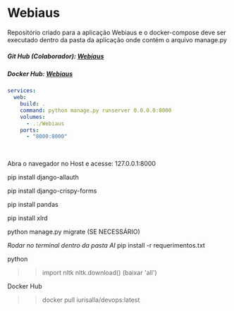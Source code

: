 Webiaus
==============

<p>Repositório criado para a aplicação Webiaus e o docker-compose deve ser executado dentro da pasta da aplicação onde contém o arquivo manage.py</p>

<h5> Git Hub (Colaborador): <a href="https://hub.docker.com/repository/docker/iurisalla/devops">Webiaus</a></h5>
<h5> Docker Hub: <a href="https://hub.docker.com/repository/docker/iurisalla/devops">Webiaus</a></h5>

```yaml
services:
  web:
    build: .
    command: python manage.py runserver 0.0.0.0:8000
    volumes:
      - .:/Webiaus
    ports:
      - "8000:8000"
```
<br>
<p>Abra o navegador no Host e acesse: 127.0.0.1:8000</p>



pip install django-allauth

pip install django-crispy-forms

pip install pandas

pip install xlrd

python manage.py migrate  (SE NECESSÁRIO)

*Rodar no terminal dentro da pasta AI*
pip install -r requerimentos.txt


python

>> import nltk
>> nltk.download()
(baixar 'all')


Docker Hub

>> docker pull iurisalla/devops:latest
